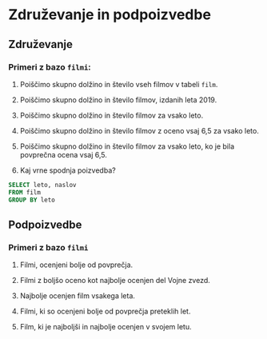 # Združevanje in podpoizvedbe

## Združevanje

### Primeri z bazo `filmi`:

1. Poiščimo skupno dolžino in število vseh filmov v tabeli `film`.

2. Poiščimo skupno dolžino in število filmov, izdanih leta 2019.

3. Poiščimo skupno dolžino in število filmov za vsako leto.

4. Poiščimo skupno dolžino in število filmov z oceno vsaj 6,5 za vsako leto.

5. Poiščimo skupno dolžino in število filmov za vsako leto, ko je bila povprečna ocena vsaj 6,5.

6. Kaj vrne spodnja poizvedba?
```sql
SELECT leto, naslov
FROM film
GROUP BY leto
```


## Podpoizvedbe




### Primeri z bazo `filmi`

1. Filmi, ocenjeni bolje od povprečja.

2. Filmi z boljšo oceno kot najbolje ocenjen del Vojne zvezd.

3. Najbolje ocenjen film vsakega leta.

4. Filmi, ki so ocenjeni bolje od povprečja preteklih let.

5. Film, ki je najboljši in najbolje ocenjen v svojem letu.
